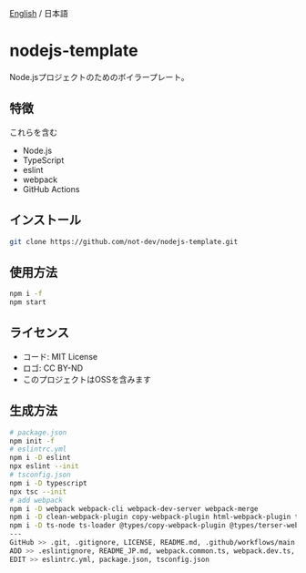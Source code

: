 [English](./README.md) / 日本語

<!-- ![](./res/) -->

# nodejs-template

Node.jsプロジェクトのためのボイラープレート。

## 特徴

これらを含む

* Node.js
* TypeScript
* eslint
* webpack
* GitHub Actions

## インストール

```sh
git clone https://github.com/not-dev/nodejs-template.git
```

## 使用方法

```sh
npm i -f
npm start
```

## ライセンス

* コード: MIT License
* ロゴ: CC BY-ND
* このプロジェクトはOSSを含みます

## 生成方法

```sh
# package.json
npm init -f
# eslintrc.yml
npm i -D eslint
npx eslint --init
# tsconfig.json
npm i -D typescript
npx tsc --init
# add webpack
npm i -D webpack webpack-cli webpack-dev-server webpack-merge
npm i -D clean-webpack-plugin copy-webpack-plugin html-webpack-plugin terser-webpack-plugin
npm i -D ts-node ts-loader @types/copy-webpack-plugin @types/terser-webpack-plugin @types/webpack-dev-server @types/webpack-merge @typescript-eslint/eslint-plugin @typescript-eslint/parser
---
GitHub >> .git, .gitignore, LICENSE, README.md, .github/workflows/main.yml
ADD >> .eslintignore, README_JP.md, webpack.common.ts, webpack.dev.ts, webpack.prod.ts, public/, res/, src/
EDIT >> eslintrc.yml, package.json, tsconfig.json
```
